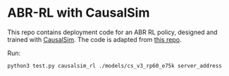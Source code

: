 # ABR-RL with CausalSim

This repo contains deployment code for an ABR RL policy, designed and trained with [CausalSim](https://arxiv.org/abs/2201.01811).
The code is adapted from [this repo](https://github.com/sagar-pa/abr_rl_test).

Run:
```
python3 test.py causalsim_rl ./models/cs_v3_rp60_e75k server_address
```
